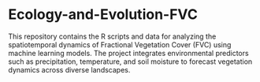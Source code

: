 # Ecology-and-Evolution-FVC
This repository contains the R scripts and data for analyzing the spatiotemporal dynamics of Fractional Vegetation Cover (FVC) using machine learning models. The project integrates environmental predictors such as precipitation, temperature, and soil moisture to forecast vegetation dynamics across diverse landscapes.
